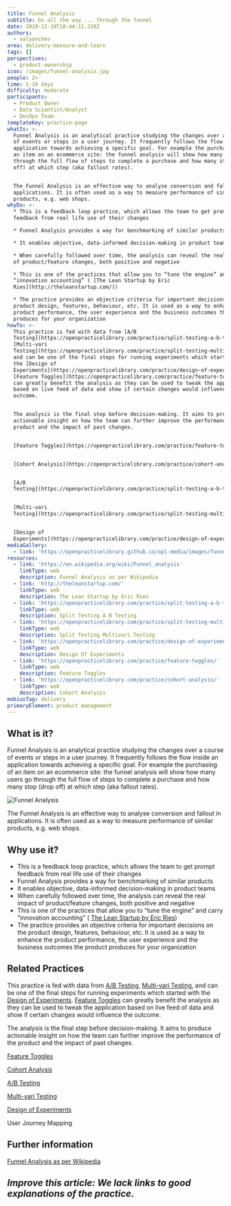 ```yaml
---
title: Funnel Analysis
subtitle: Go all the way ... through the funnel
date: 2018-12-18T18:44:11.338Z
authors:
  - valyonchev
area: delivery-measure-and-learn
tags: []
perspectives:
  - product-ownership
icon: /images/funnel-analysis.jpg
people: 2+
time: 2-10 days
difficulty: moderate
participants:
  - Product Owner
  - Data Scientist/Analyst
  - DevOps Team
templateKey: practice-page
whatIs: >-
  Funnel Analysis is an analytical practice studying the changes over a course
  of events or steps in a user journey. It frequently follows the flow inside an
  application towards achieving a specific goal. For example the purchasing of
  an item on an ecommerce site: the funnel analysis will show how many users go
  through the full flow of steps to complete a purchase and how many stop (drop
  off) at which step (aka fallout rates).


  The Funnel Analysis is an effective way to analyse conversion and fallout in
  applications. It is often used as a way to measure performance of similar
  products, e.g. web shops.
whyDo: >-
  * This is a feedback loop practice, which allows the team to get prompt
  feedback from real life use of their changes

  * Funnel Analysis provides a way for benchmarking of similar products

  * It enables objective, data-informed decision-making in product teams

  * When carefully followed over time, the analysis can reveal the real impact
  of product/feature changes, both positive and negative

  * This is one of the practices that allow you to “tune the engine” and carry
  “innovation accounting” ( [The Lean Startup by Eric
  Ries](http://theleanstartup.com/))

  * The practice provides an objective criteria for important decisions on the
  product design, features, behaviour, etc. It is used as a way to enhance the
  product performance, the user experience and the business outcomes the product
  produces for your organization
howTo: >-
  This practice is fed with data from [A/B
  Testing](https://openpracticelibrary.com/practice/split-testing-a-b-testing/),
  [Multi-vari
  Testing](https://openpracticelibrary.com/practice/split-testing-multivari-testing/),
  and can be one of the final steps for running experiments which started with
  the [Design of
  Experiments](https://openpracticelibrary.com/practice/design-of-experiments/).
  [Feature Toggles](https://openpracticelibrary.com/practice/feature-toggles/)
  can greatly benefit the analysis as they can be used to tweak the application
  based on live feed of data and show if certain changes would influence the
  outcome.


  The analysis is the final step before decision-making. It aims to produce
  actionable insight on how the team can further improve the performance of the
  product and the impact of past changes.


  [Feature Toggles](https://openpracticelibrary.com/practice/feature-toggles/)


  [Cohort Analysis](https://openpracticelibrary.com/practice/cohort-analysis/)


  [A/B
  Testing](https://openpracticelibrary.com/practice/split-testing-a-b-testing/)


  [Multi-vari
  Testing](https://openpracticelibrary.com/practice/split-testing-multivari-testing/)


  [Design of
  Experiments](https://openpracticelibrary.com/practice/design-of-experiments/)
mediaGallery:
  - link: 'https://openpracticelibrary.github.io/opl-media/images/funnel-analysis.jpg'
resources:
  - link: 'https://en.wikipedia.org/wiki/Funnel_analysis'
    linkType: web
    description: Funnel Analysis as per Wikipedia
  - link: 'http://theleanstartup.com/'
    linkType: web
    description: The Lean Startup by Eric Ries
  - link: 'https://openpracticelibrary.com/practice/split-testing-a-b-testing/'
    linkType: web
    description: Split Testing A B Testing
  - link: 'https://openpracticelibrary.com/practice/split-testing-multivari-testing/'
    linkType: web
    description: Split Testing Multivari Testing
  - link: 'https://openpracticelibrary.com/practice/design-of-experiments/'
    linkType: web
    description: Design Of Experiments
  - link: 'https://openpracticelibrary.com/practice/feature-toggles/'
    linkType: web
    description: Feature Toggles
  - link: 'https://openpracticelibrary.com/practice/cohort-analysis/'
    linkType: web
    description: Cohort Analysis
mobiusTag: delivery
primaryElement: product management
---
```

## What is it?

Funnel Analysis is an analytical practice studying the changes over a course of events or steps in a user journey. It frequently follows the flow inside an application towards achieving a specific goal. For example the purchasing of an item on an ecommerce site: the funnel analysis will show how many users go through the full flow of steps to complete a purchase and how many stop (drop off) at which step (aka fallout rates).

![Funnel Analysis](/images/funnel-analysis.jpg "Funnel Analysis")

The Funnel Analysis is an effective way to analyse conversion and fallout in applications. It is often used as a way to measure performance of similar products, e.g. web shops.

## Why use it?

* This is a feedback loop practice, which allows the team to get prompt feedback from real life use of their changes
* Funnel Analysis provides a way for benchmarking of similar products
* It enables objective, data-informed decision-making in product teams
* When carefully followed over time, the analysis can reveal the real impact of product/feature changes, both positive and negative
* This is one of the practices that allow you to “tune the engine” and carry “innovation accounting” ( [The Lean Startup by Eric Ries](http://theleanstartup.com/))
* The practice provides an objective criteria for important decisions on the product design, features, behaviour, etc. It is used as a way to enhance the product performance, the user experience and the business outcomes the product produces for your organization

## Related Practices

This practice is fed with data from [A/B Testing](https://openpracticelibrary.com/practice/split-testing-a-b-testing/), [Multi-vari Testing](https://openpracticelibrary.com/practice/split-testing-multivari-testing/), and can be one of the final steps for running experiments which started with the [Design of Experiments](https://openpracticelibrary.com/practice/design-of-experiments/). [Feature Toggles](https://openpracticelibrary.com/practice/feature-toggles/) can greatly benefit the analysis as they can be used to tweak the application based on live feed of data and show if certain changes would influence the outcome.

The analysis is the final step before decision-making. It aims to produce actionable insight on how the team can further improve the performance of the product and the impact of past changes.

[Feature Toggles](https://openpracticelibrary.com/practice/feature-toggles/)

[Cohort Analysis](https://openpracticelibrary.com/practice/cohort-analysis/)

[A/B Testing](https://openpracticelibrary.com/practice/split-testing-a-b-testing/)

[Multi-vari Testing](https://openpracticelibrary.com/practice/split-testing-multivari-testing/)

[Design of Experiments](https://openpracticelibrary.com/practice/design-of-experiments/)

User Journey Mapping

## Further information

[Funnel Analysis as per Wikipedia](https://en.wikipedia.org/wiki/Funnel_analysis)

## _**Improve this article:** We lack links to good explanations of the practice._
